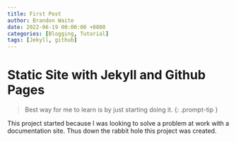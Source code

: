 ```yaml
---
title: First Post
author: Brandon Waite
date: 2022-06-19 00:00:00 +0800
categories: [Blogging, Tutorial]
tags: [Jekyll, github]
---
```


# Static Site with Jekyll and Github Pages

> Best way for me to learn is by just starting doing it.
{: .prompt-tip }

This project started because I was looking to solve a problem at work with a documentation site. Thus down the rabbit hole this project was created. 
